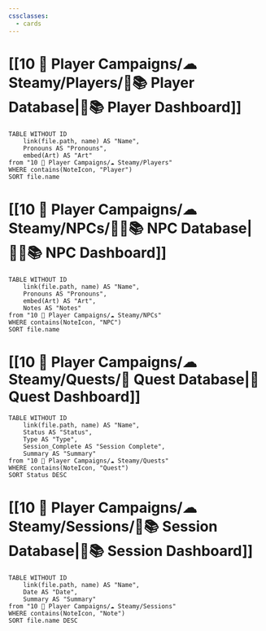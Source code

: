 ```yaml
---
cssclasses:
  - cards
---
```


# [[10 🧙 Player Campaigns/☁ Steamy/Players/🧙📚 Player Database|🧙📚 Player Dashboard]]
```dataview
TABLE WITHOUT ID 
	link(file.path, name) AS "Name", 
	Pronouns AS "Pronouns",
	embed(Art) AS "Art"
from "10 🧙 Player Campaigns/☁ Steamy/Players"
WHERE contains(NoteIcon, "Player")
SORT file.name
```

# [[10 🧙 Player Campaigns/☁ Steamy/NPCs/👨‍🌾📚 NPC Database|👨‍🌾📚 NPC Dashboard]]
```dataview
TABLE WITHOUT ID 
	link(file.path, name) AS "Name", 
	Pronouns AS "Pronouns",
	embed(Art) AS "Art",
	Notes AS "Notes"
from "10 🧙 Player Campaigns/☁ Steamy/NPCs"
WHERE contains(NoteIcon, "NPC")
SORT file.name
```

# [[10 🧙 Player Campaigns/☁ Steamy/Quests/🎯 Quest Database|🎯 Quest Dashboard]]
```dataview
TABLE WITHOUT ID 
	link(file.path, name) AS "Name",
	Status AS "Status",
	Type AS "Type",
	Session_Complete AS "Session Complete",
	Summary AS "Summary"
from "10 🧙 Player Campaigns/☁ Steamy/Quests"
WHERE contains(NoteIcon, "Quest")
SORT Status DESC
```

# [[10 🧙 Player Campaigns/☁ Steamy/Sessions/🧻📚 Session Database|🧻📚 Session Dashboard]]
```dataview
TABLE WITHOUT ID 
	link(file.path, name) AS "Name", 
	Date AS "Date",
	Summary AS "Summary"
from "10 🧙 Player Campaigns/☁ Steamy/Sessions"
WHERE contains(NoteIcon, "Note")
SORT file.name DESC
```
